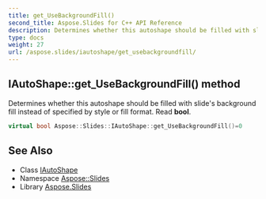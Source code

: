 ```yaml
---
title: get_UseBackgroundFill()
second_title: Aspose.Slides for C++ API Reference
description: Determines whether this autoshape should be filled with slide's background fill instead of specified by style or fill format. Read bool.
type: docs
weight: 27
url: /aspose.slides/iautoshape/get_usebackgroundfill/
---
```

## IAutoShape::get_UseBackgroundFill() method


Determines whether this autoshape should be filled with slide's background fill instead of specified by style or fill format. Read **bool**.

```cpp
virtual bool Aspose::Slides::IAutoShape::get_UseBackgroundFill()=0
```

## See Also

* Class [IAutoShape](../)
* Namespace [Aspose::Slides](../../)
* Library [Aspose.Slides](../../../)